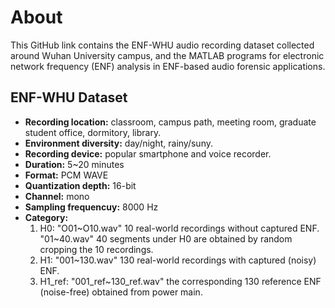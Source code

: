 # About

This GitHub link contains the ENF-WHU audio recording dataset collected around Wuhan University campus, and the MATLAB programs for electronic network frequency (ENF) analysis in ENF-based audio forensic applications.

## ENF-WHU Dataset
- **Recording location:** classroom, campus path, meeting room, graduate student office, dormitory, library.
- **Environment diversity:** day/night, rainy/suny.
- **Recording device:** popular smartphone and voice recorder.
- **Duration:** 5~20 minutes
- **Format:** PCM WAVE
- **Quantization depth:** 16-bit
- **Channel:** mono
- **Sampling frequencuy:** 8000 Hz
- **Category:**
 	1. H0: "O01\~O10.wav" 10 real-world recordings without captured ENF. 
		 		 "01\~40.wav" 40 segments under H0 are obtained by random cropping the 10 recordings. 
  2. H1: "001~130.wav" 130 real-world recordings with captured (noisy) ENF.
  3. H1_ref: "001_ref~130_ref.wav" the corresponding 130 reference ENF (noise-free) obtained from power main.


